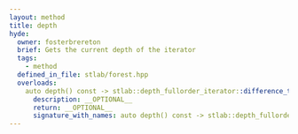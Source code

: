 ```yaml
---
layout: method
title: depth
hyde:
  owner: fosterbrereton
  brief: Gets the current depth of the iterator
  tags:
    - method
  defined_in_file: stlab/forest.hpp
  overloads:
    auto depth() const -> stlab::depth_fullorder_iterator::difference_type:
      description: __OPTIONAL__
      return: __OPTIONAL__
      signature_with_names: auto depth() const -> stlab::depth_fullorder_iterator::difference_type
---
```

